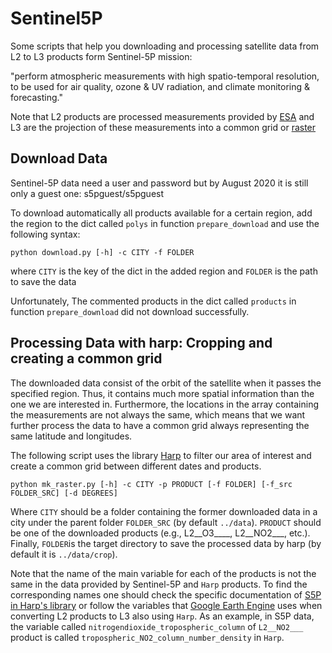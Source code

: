 # Sentinel5P
Some scripts that help you downloading and processing satellite data from L2 to L3 products form Sentinel-5P mission:  

"perform atmospheric measurements with high spatio-temporal resolution, to be used for air quality, ozone &amp; UV radiation, and climate monitoring &amp; forecasting."  

Note that L2 products are processed measurements provided by [ESA](https://sentinels.copernicus.eu/web/sentinel/missions/sentinel-5p) and L3 are the projection of these measurements into a common grid  or [raster](https://desktop.arcgis.com/en/arcmap/10.3/manage-data/raster-and-images/what-is-raster-data.htm)

## Download Data
Sentinel-5P data need a user and password but by August 2020 it is still only a guest one: s5pguest/s5pguest

To download automatically all products available for a certain region, add the region to the dict called `polys` in function `prepare_download` and use the following syntax:
```
python download.py [-h] -c CITY -f FOLDER
```
where `CITY` is the key of the dict in the added region and `FOLDER` is the path to save the data

Unfortunately, The commented products in the dict called `products` in function `prepare_download` did not download successfully.

## Processing Data with harp: Cropping and creating a common grid
The downloaded data consist of the orbit of the satellite when it passes the specified region. Thus, it contains much more spatial information than the one we are interested in. Furthermore, the locations in the array containing the measurements are not always the same, which means that we want further process the data to have a common grid always representing the same latitude and longitudes.

The following script uses the library [Harp](http://stcorp.github.io/harp/doc/html/python.html) to filter our area of interest and create a common grid between different dates and products.
```
python mk_raster.py [-h] -c CITY -p PRODUCT [-f FOLDER] [-f_src FOLDER_SRC] [-d DEGREES]
```
Where `CITY` should be a folder containing the former downloaded data in a city under the parent folder `FOLDER_SRC` (by default `../data`). `PRODUCT` should be one of the downloaded products (e.g., L2__O3____, L2__NO2___, etc.). Finally, `FOLDER`is the target directory to save the processed data by harp (by default it is `../data/crop`).

Note that the name of the main variable for each of the products is not the same in the data provided by Sentinel-5P and `Harp` products. To find the corresponding names one should check the specific documentation of [S5P in Harp's library](http://stcorp.github.io/harp/doc/html/ingestions/index.html#sentinel-5p-products) or follow the variables that [Google Earth Engine](https://developers.google.com/earth-engine/datasets/catalog/sentinel-5p) uses when converting L2 products to L3 also using `Harp`. As an example, in S5P data, the variable called `nitrogendioxide_tropospheric_column` of `L2__NO2___` product is called `tropospheric_NO2_column_number_density` in `Harp`.
